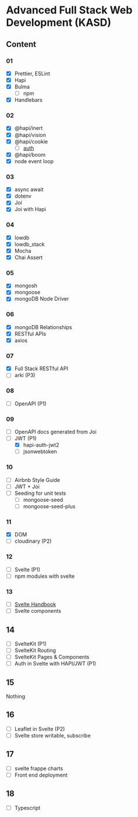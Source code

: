 # Advanced Full Stack Web Development (KASD)

## Content

### 01

- [x] Prettier, ESLint
- [x] Hapi
- [x] Bulma
  - [ ] npm
- [x] Handlebars

### 02

- [x] @hapi/inert
- [x] @hapi/vision
- [x] @hapi/cookie
  - [ ] [auth](https://hapi.dev/tutorials/auth)
- [x] @hapi/boom
- [x] node event loop

### 03

- [x] async await
- [x] dotenv
- [x] Joi
- [x] Joi with Hapi

### 04

- [x] lowdb
- [x] lowdb_stack
- [x] Mocha
- [x] Chai Assert

### 05

- [x] mongosh
- [x] mongoose
- [x] mongoDB Node Driver

### 06

- [x] mongoDB Relationships
- [x] RESTful APIs
- [x] axios

### 07

- [x] Full Stack RESTful API
- [ ] arki (P3)

### 08

- [ ] OpenAPI (P1)

### 09

- [ ] OpenAPI docs generated from Joi
- [ ] JWT (P1)
  - [x] hapi-auth-jwt2
  - [ ] jsonwebtoken

### 10

- [ ] Airbnb Style Guide
- [ ] JWT + Joi
- [ ] Seeding for unit tests
  - [ ] mongoose-seed
  - [ ] mongoose-seed-plus

### 11

- [x] DOM
- [ ] cloudinary (P2)

### 12

- [ ] Svelte (P1)
- [ ] npm modules with svelte

### 13

- [ ] [Svelte Handbook](https://flaviocopes.com/book/svelte/)
- [ ] Svelte components

## 14

- [ ] SvelteKit (P1)
- [ ] SvelteKit Routing
- [ ] SvelteKit Pages & Components
- [ ] Auth in Svelte with HAPI/JWT (P1)

## 15

Nothing

## 16

- [ ] Leaflet in Svelte (P2)
- [ ] Svelte store writable, subscribe

## 17

- [ ] svelte frappe charts
- [ ] Front end deployment

## 18

- [ ] Typescript